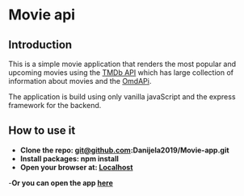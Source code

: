 # Movie api

## Introduction

This is a simple movie application that renders the most popular and upcoming movies using the [TMDb API](https://www.themoviedb.org/) which has large collection of information about movies and the [OmdAPi](http://www.omdbapi.com).

The application is build using only vanilla javaScript and the express framework for the backend.

## How to use it

- **Clone the repo: git@github.com:Danijela2019/Movie-app.git**
- **Install packages: npm install**
- **Open your browser at: [Localhost](http://localhost:4000)**

-**Or you can open the app [here](https://mymoviesapp.glitch.me/)**
